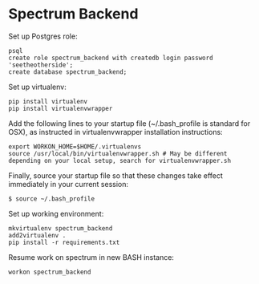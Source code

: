 # Spectrum Backend

Set up Postgres role:
```
psql
create role spectrum_backend with createdb login password 'seetheotherside';
create database spectrum_backend;
```

Set up virtualenv:
```
pip install virtualenv
pip install virtualenvwrapper
```
Add the following lines to your startup file (~/.bash_profile is standard for OSX), as instructed in virtualenvwrapper installation instructions:

```
export WORKON_HOME=$HOME/.virtualenvs
source /usr/local/bin/virtualenvwrapper.sh # May be different depending on your local setup, search for virtualenvwrapper.sh
```
Finally, source your startup file so that these changes take effect immediately in your current session:

```
$ source ~/.bash_profile
```

Set up working environment:
```
mkvirtualenv spectrum_backend
add2virtualenv .
pip install -r requirements.txt
```

Resume work on spectrum in new BASH instance:

```
workon spectrum_backend
```